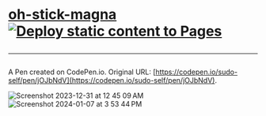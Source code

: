 # <a href="https://oh-stick.jessejesse.com">oh-stick-magna</a>&nbsp;[![Deploy static content to Pages](https://github.com/sudo-self/oh-stick/actions/workflows/static.yml/badge.svg)](https://github.com/sudo-self/oh-stick/actions/workflows/static.yml)<hr>

A Pen created on CodePen.io. Original URL: [https://codepen.io/sudo-self/pen/jOJbNdV](https://codepen.io/sudo-self/pen/jOJbNdV).
<br>

![Screenshot 2023-12-31 at 12 45 09 AM](https://github.com/sudo-self/oh-stick/assets/119916323/f4a72a1f-6472-4746-b179-2099a52f369a)
![Screenshot 2024-01-07 at 3 53 44 PM](https://github.com/sudo-self/oh-stick/assets/119916323/2d38b969-408c-4977-9732-a4de3b03e126)
